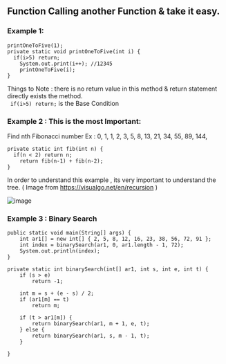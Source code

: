 ## Function Calling another Function & take it easy.
### Example 1:
```
printOneToFive(1);
private static void printOneToFive(int i) {
  if(i>5) return;
    System.out.print(i++); //12345
    printOneToFive(i);
}
```
Things to Note : there is no return value in this method & return statement directly exists the method.\
` if(i>5) return;` is the Base Condition

### Example 2 : This is the most Important:

Find nth Fibonacci number
Ex : 0, 1, 1, 2, 3, 5, 8, 13, 21, 34, 55, 89, 144, 
```
private static int fib(int n) {
  if(n < 2) return n;
    return fib(n-1) + fib(n-2);
}
```
In order to understand this example , its very important to understand the tree. ( Image from https://visualgo.net/en/recursion )

![image](https://github.com/ScriptKiddie47/SampleCode/assets/59485946/72521a26-a3cf-49f4-a624-90b75d3b894c)

### Example 3 : Binary Search
```
public static void main(String[] args) {
	int ar1[] = new int[] { 2, 5, 8, 12, 16, 23, 38, 56, 72, 91 };
	int index = binarySearch(ar1, 0, ar1.length - 1, 72);
	System.out.println(index);
}

private static int binarySearch(int[] ar1, int s, int e, int t) {
	if (s > e)
		return -1;

	int m = s + (e - s) / 2;
	if (ar1[m] == t)
		return m;

	if (t > ar1[m]) {
		return binarySearch(ar1, m + 1, e, t);
	} else {
		return binarySearch(ar1, s, m - 1, t);
	}

}
```

